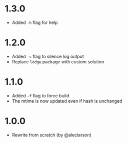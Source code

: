 # 1.3.0

- Added `-h` flag for help

# 1.2.0

- Added `-s` flag to silence log output
- Replace `lodge` package with custom solution

# 1.1.0

- Added `-f` flag to force build
- The mtime is now updated even if hash is unchanged

# 1.0.0

- Rewrite from scratch (by @aleclarson)
